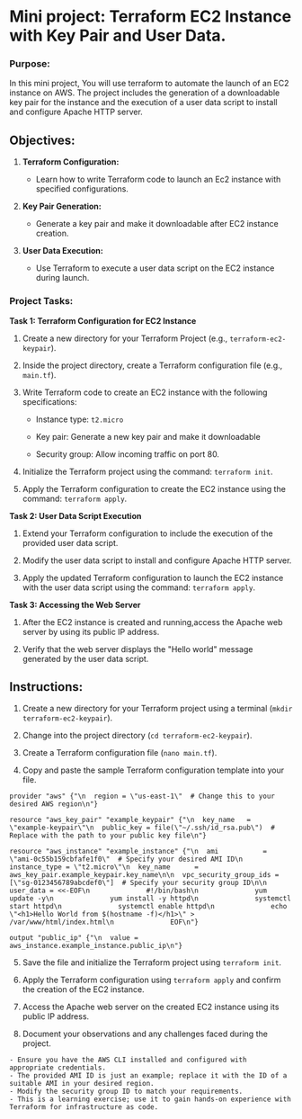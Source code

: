 # Mini project: Terraform EC2 Instance with Key Pair and User Data.


### Purpose:

In this mini project, You will use terraform to automate the launch of an EC2 instance on AWS. The project includes the generation of a downloadable key pair for the instance and the execution of a user data script to install and configure Apache HTTP server.  


## Objectives:

1. **Terraform Configuration:**

    - Learn how to write Terraform code to launch an Ec2 instance with specified configurations.


2. **Key Pair Generation:**

    - Generate a key pair and make it downloadable after EC2 instance creation.


3.  **User Data Execution:**


    - Use Terraform to execute a user data script on the EC2 instance during launch.



### Project Tasks:

**Task 1: Terraform Configuration for EC2 Instance**

1. Create a new directory for your Terraform Project (e.g., `terraform-ec2-keypair`).


2. Inside the project directory, create a Terraform configuration file (e.g., `main.tf`).


3. Write Terraform code to create an EC2 instance with the following specifications:


    - Instance type: `t2.micro`

    - Key pair: Generate a new key pair and make it downloadable

    - Security group: Allow incoming traffic on port 80.


4. Initialize the Terraform project using the command: `terraform init`.


5. Apply the Terraform configuration to create the EC2 instance using the command: `terraform apply`.


**Task 2: User Data Script Execution**

1. Extend your Terraform configuration to include the execution of the provided user data script.

2. Modify the user data script to install and configure Apache HTTP server.


3. Apply the updated Terraform configuration to launch the EC2 instance with the user data script using the command: `terraform apply`. 


**Task 3: Accessing the Web Server**

1. After the EC2 instance is created and running,access the Apache web server by using its public IP address.


2. Verify that the web server displays the "Hello world" message generated by the user data script.


## Instructions:

1. Create a new directory for your Terraform project using a terminal (`mkdir terraform-ec2-keypair`).

2. Change into the project directory (`cd terraform-ec2-keypair`).


3. Create a Terraform configuration file (`nano main.tf`).


4. Copy and paste the sample Terraform configuration template into your file. 


```
provider "aws" {"\n  region = \"us-east-1\"  # Change this to your desired AWS region\n"}

resource "aws_key_pair" "example_keypair" {"\n  key_name   = \"example-keypair\"\n  public_key = file(\"~/.ssh/id_rsa.pub\")  # Replace with the path to your public key file\n"}

resource "aws_instance" "example_instance" {"\n  ami           = \"ami-0c55b159cbfafe1f0\"  # Specify your desired AMI ID\n  instance_type = \"t2.micro\"\n  key_name      = aws_key_pair.example_keypair.key_name\n\n  vpc_security_group_ids = [\"sg-0123456789abcdef0\"]  # Specify your security group ID\n\n  user_data = <<-EOF\n              #!/bin/bash\n              yum update -y\n              yum install -y httpd\n              systemctl start httpd\n              systemctl enable httpd\n              echo \"<h1>Hello World from $(hostname -f)</h1>\" > /var/www/html/index.html\n              EOF\n"}

output "public_ip" {"\n  value = aws_instance.example_instance.public_ip\n"}
```

5. Save the file and initialize the Terraform project using `terraform init`.


6. Apply the Terraform configuration using `terraform apply` and confirm the creation of the EC2 instance.


7. Access the Apache web server on the created EC2 instance using its public IP address.


8. Document your observations and any challenges faced during the project.




```
- Ensure you have the AWS CLI installed and configured with appropriate credentials.
- The provided AMI ID is just an example; replace it with the ID of a suitable AMI in your desired region.
- Modify the security group ID to match your requirements.
- This is a learning exercise; use it to gain hands-on experience with Terraform for infrastructure as code.
```